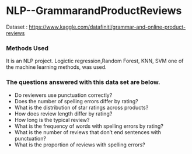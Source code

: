 # NLP--GrammarandProductReviews


Dataset : https://www.kaggle.com/datafiniti/grammar-and-online-product-reviews

### Methods Used

It is an NLP project. Logictic regression,Random Forest, KNN, SVM one of the machine learning methods, was used.

### The questions answered with this data set are below.
- Do reviewers use punctuation correctly?
- Does the number of spelling errors differ by rating?
- What is the distribution of star ratings across products?
- How does review length differ by rating?
- How long is the typical review?
- What is the frequency of words with spelling errors by rating?
- What is the number of reviews that don’t end sentences with punctuation?
- What is the proportion of reviews with spelling errors?
